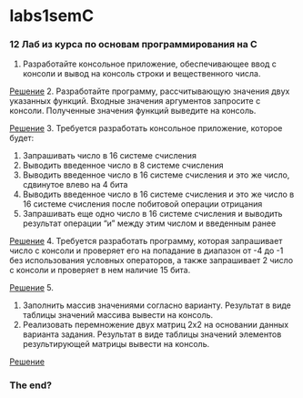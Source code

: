 # labs1semC
### 12 Лаб из курса по основам программирования на C

1. Разработайте консольное приложение, обеспечивающее ввод с консоли и вывод на консоль строки и вещественного числа.

[Решение](https://github.com/aleksandra0KR/labs1semC/blob/main/first.c)
2. Разработайте программу, рассчитывающую значения двух указанных функций. Входные значения аргументов запросите с консоли. Полученные значения функций выведите на консоль.

[Решение](https://github.com/aleksandra0KR/labs1semC/blob/main/second.c)
3. Требуется разработать консольное приложение, которое будет:
1) Запрашивать число в 16 системе счисления
2) Выводить введенное число в 8 системе счисления
3) Выводить введенное число в 16 системе счисления и это же число, сдвинутое влево на 4 бита
4) Выводить введенное число в 16 системе счисления и это же число в 16 системе счисления после побитовой операции отрицания
5) Запрашивать еще одно число в 16 системе счисления и выводить результат операции “и” между этим числом и введенным ранее

[Решение](https://github.com/aleksandra0KR/labs1semC/blob/main/third.c)
4. Требуется разработать программу, которая запрашивает число с консоли и проверяет его на попадание в диапазон от -4 до -1 без использования условных операторов, а также запрашивает 2 число с консоли и проверяет в нем наличие 15 бита.

[Решение](https://github.com/aleksandra0KR/labs1semC/blob/main/fourth.c)
5. 
1) Заполнить массив значениями согласно варианту. Результат в виде таблицы значений массива вывести на консоль.
2) Реализовать перемножение двух матриц 2х2 на основании данных варианта задания. Результат в виде таблицы значений элементов результирующей матрицы вывести на консоль.

[Решение](https://github.com/aleksandra0KR/labs1semC/blob/main/fifth.c)


### The end?
